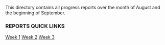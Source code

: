 This directory contains all progress reports over the month of August and the
beginning of September.

### REPORTS QUICK LINKS
[Week 1](week1.md)
[Week 2](week2.md)
[Week 3](week3.md)
